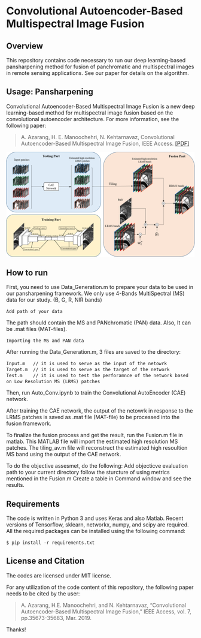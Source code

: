 Convolutional Autoencoder-Based Multispectral Image Fusion
====================================================

Overview
-----
This repository contains code necessary to run our deep learning-based pansharpening method for fusion of panchromatic
and multispectral images in remote sensing applications. See our paper for details on the algorithm.


Usage: Pansharpening
-----

Convolutional Autoencoder-Based Multispectral Image Fusion is a new deep learning-based method for multispectral image fusion based on the convolutional autoencoder architecture. For more information, see the following paper:
> A. Azarang, H. E. Manoochehri, N. Kehtarnavaz, Convolutional Autoencoder-Based Multispectral Image Fusion, IEEE Access. [\[PDF\]](https://ieeexplore.ieee.org/stamp/stamp.jsp?tp=&arnumber=8668404)


<p align="center">
<img src="https://github.com/HafezEM/Pansharpening-ConvolutionalAutoEncoder/blob/master/images/GraphicalAbstract.png" width="800" align="center">
</p>


How to run
----------


First, you need to use Data_Generation.m to prepare your data to be used in our pansharpening framework. We only use 4-Bands MultiSpectral (MS) data for our study. (B, G, R, NIR bands) 

    Add path of your data
 
The path should contain the MS and PANchromatic (PAN) data. Also, It can be .mat files (MAT-files).

    Importing the MS and PAN data

After running the Data_Generation.m, 3 files are saved to the directory: 

    Input.m   // it is used to serve as the input of the netowrk
    Target.m  // it is used to serve as the target of the network
    Test.m    // it is used to test the perforamnce of the network based on Low Resolution MS (LRMS) patches

Then, run Auto_Conv.ipynb to train the Convolutional AutoEncoder (CAE) network. 
    
After training the CAE network, the output of the netowrk in response to the LRMS patches is saved as .mat file (MAT-file) to be processed into the fusion framework.

To finalize the fusion process and get the result, run the Fusion.m file in matlab. This MATLAB file will import the estimated high resolution MS patches. The tiling_av.m file will reconstruct the estimated high resoultion MS band using the output of the CAE network. 

To do the objective assesmet, do the following: 
    Add objecticve evaluation path to your current directory
    follow the sturcture of using metrics mentioned in the Fusion.m
    Create a table in Command window and see the results.

Requirements
------------

The code is written in Python 3 and uses Keras and also Matlab. Recent versions of Tensorflow, sklearn, networkx, numpy, and scipy are required. All the required packages can be installed using the following command:
    
    $ pip install -r requirements.txt


License and Citation
---------
The codes are licensed under MIT license. 

For any utilization of the code content of this repository, the following paper needs to be cited by the user: 

> A. Azarang, H.E. Manoochehri, and N. Kehtarnavaz, “Convolutional Autoencoder-Based Multispectral Image Fusion,” IEEE Access, vol. 7, pp.35673-35683, Mar. 2019.

Thanks!

